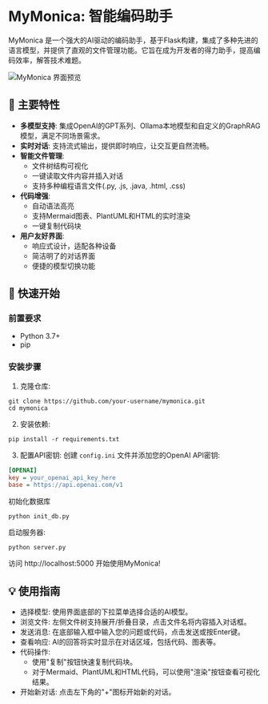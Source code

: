 # MyMonica: 智能编码助手

MyMonica 是一个强大的AI驱动的编码助手，基于Flask构建，集成了多种先进的语言模型，并提供了直观的文件管理功能。它旨在成为开发者的得力助手，提高编码效率，解答技术难题。

![MyMonica 界面预览](https://github.com/user-attachments/assets/482e3a29-66c8-4cda-bebc-5f988862e8e7)

## 🌟 主要特性

- **多模型支持**: 集成OpenAI的GPT系列、Ollama本地模型和自定义的GraphRAG模型，满足不同场景需求。
- **实时对话**: 支持流式输出，提供即时响应，让交互更自然流畅。
- **智能文件管理**: 
  - 文件树结构可视化
  - 一键读取文件内容并插入对话
  - 支持多种编程语言文件(.py, .js, .java, .html, .css)
- **代码增强**:
  - 自动语法高亮
  - 支持Mermaid图表、PlantUML和HTML的实时渲染
  - 一键复制代码块
- **用户友好界面**:
  - 响应式设计，适配各种设备
  - 简洁明了的对话界面
  - 便捷的模型切换功能
## 🚀 快速开始

### 前置要求

- Python 3.7+
- pip

### 安装步骤

1. 克隆仓库:
```shell
git clone https://github.com/your-username/mymonica.git
cd mymonica
```

2. 安装依赖:
```shell
pip install -r requirements.txt
```

3. 配置API密钥:
创建 `config.ini` 文件并添加您的OpenAI API密钥:
```ini
[OPENAI]
key = your_openai_api_key_here
base = https://api.openai.com/v1
```
初始化数据库
```shell
python init_db.py
```
启动服务器:
```shell
python server.py
```
访问 http://localhost:5000 开始使用MyMonica!


## 💡 使用指南
- 选择模型: 使用界面底部的下拉菜单选择合适的AI模型。
- 浏览文件: 左侧文件树支持展开/折叠目录，点击文件名将内容插入对话框。
- 发送消息: 在底部输入框中输入您的问题或代码，点击发送或按Enter键。
- 查看响应: AI的回答将实时显示在对话区域，包括代码、图表等。
- 代码操作:
  - 使用"复制"按钮快速复制代码块。
  - 对于Mermaid、PlantUML和HTML代码，可以使用"渲染"按钮查看可视化结果。
- 开始新对话: 点击左下角的"+"图标开始新的对话。

